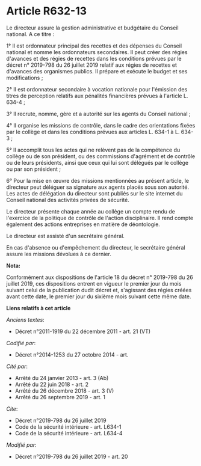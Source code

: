 # Article R632-13

Le directeur assure la gestion administrative et budgétaire du Conseil national. A ce titre :

1° Il est ordonnateur principal des recettes et des dépenses du Conseil national et nomme les ordonnateurs secondaires. Il
peut créer des régies d'avances et des régies de recettes dans les conditions prévues par le décret n° 2019-798 du 26 juillet
2019 relatif aux régies de recettes et d'avances des organismes publics. Il prépare et exécute le budget et ses
modifications ;

2° Il est ordonnateur secondaire à vocation nationale pour l'émission des titres de perception relatifs aux pénalités
financières prévues à l'article L. 634-4 ;

3° Il recrute, nomme, gère et a autorité sur les agents du Conseil national ;

4° Il organise les missions de contrôle, dans le cadre des orientations fixées par le collège et dans les conditions prévues
aux articles L. 634-1 à L. 634-3 ;

5° Il accomplit tous les actes qui ne relèvent pas de la compétence du collège ou de son président, ou des commissions
d'agrément et de contrôle ou de leurs présidents, ainsi que ceux qui lui sont délégués par le collège ou par son président ;

6° Pour la mise en œuvre des missions mentionnées au présent article, le directeur peut déléguer sa signature aux agents
placés sous son autorité. Les actes de délégation du directeur sont publiés sur le site internet du Conseil national des
activités privées de sécurité.

Le directeur présente chaque année au collège un compte rendu de l'exercice de la politique de contrôle de l'action
disciplinaire. Il rend compte également des actions entreprises en matière de déontologie.

Le directeur est assisté d'un secrétaire général.

En cas d'absence ou d'empêchement du directeur, le secrétaire général assure les missions dévolues à ce dernier.

**Nota:**

Conformément aux dispositions de l'article 18 du décret n° 2019-798 du 26 juillet 2019, ces dispositions entrent en vigueur
le premier jour du mois suivant celui de la publication dudit décret et, s'agissant des régies créées avant cette date, le
premier jour du sixième mois suivant cette même date.

**Liens relatifs à cet article**

_Anciens textes_:

  - Décret n°2011-1919 du 22 décembre 2011 - art. 21 (VT)

_Codifié par_:

  - Décret n°2014-1253 du 27 octobre 2014 - art.

_Cité par_:

  - Arrêté du 24 janvier 2013 - art. 3 (Ab)
  - Arrêté du 22 juin 2018 - art. 2
  - Arrêté du 26 décembre 2018 - art. 3 (V)
  - Arrêté du 26 septembre 2019 - art. 1

_Cite_:

  - Décret n°2019-798 du 26 juillet 2019
  - Code de la sécurité intérieure - art. L634-1
  - Code de la sécurité intérieure - art. L634-4

_Modifié par_:

  - Décret n°2019-798 du 26 juillet 2019 - art. 20
